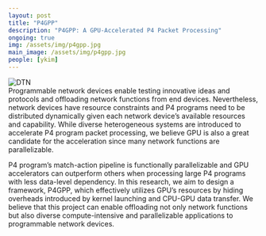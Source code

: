 ```yaml
---
layout: post
title: "P4GPP"
description: "P4GPP: A GPU-Accelerated P4 Packet Processing"
ongoing: true
img: /assets/img/p4gpp.jpg
main_image: /assets/img/p4gpp.jpg
people: [ykim]
---
```

![DTN]({{site.baseurl}}/assets/img/dtn.jpg)  
Programmable network devices enable testing innovative ideas and protocols and offloading network functions from end devices. Nevertheless, network devices have resource constraints and P4 programs need to be distributed dynamically given each network device’s available resources and capability. While diverse heterogeneous systems are introduced to accelerate P4 program packet processing, we believe GPU is also a great candidate for the acceleration since many network functions are parallelizable.  
  
P4 program’s match-action pipeline is functionally parallelizable and GPU accelerators can outperform others when processing large P4 programs with less data-level dependency. In this research, we aim to design a framework, P4GPP, which effectively utilizes GPU’s resources by hiding overheads introduced by kernel launching and CPU-GPU data transfer. We believe that this project can enable offloading not only network functions but also diverse compute-intensive and parallelizable applications to programmable network devices. 
